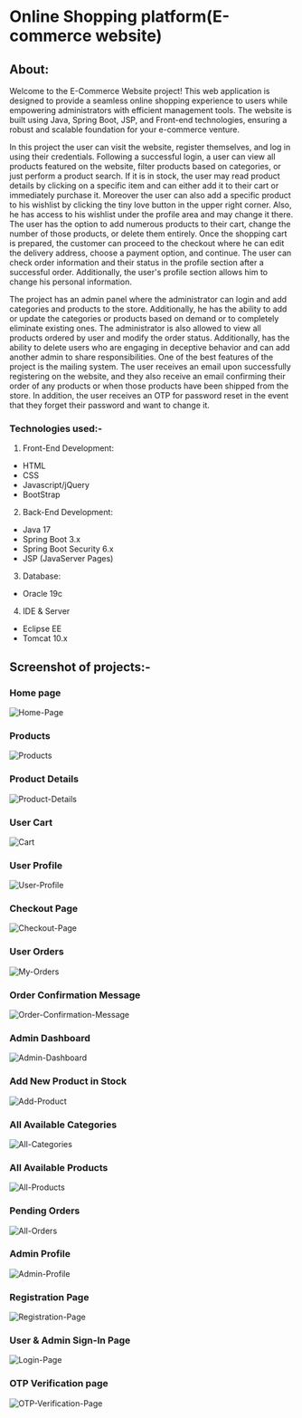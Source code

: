 # Online Shopping platform(E-commerce website)
## About:
Welcome to the E-Commerce Website project! This web application is designed to provide a seamless online shopping experience to users while empowering administrators with efficient management tools. The website is built using Java, Spring Boot, JSP, and Front-end technologies, ensuring a robust and scalable foundation for your e-commerce venture.
  
In this project the user can visit the website, register themselves, and log in using their credentials. Following a successful login, a user can view all products featured on the website, filter products based on categories, or just perform a product search. If it is in stock, the user may read product details by clicking on a specific item and can either add it to their cart or immediately purchase it. Moreover the user can also add a specific product to his wishlist by clicking the tiny love button in the upper right corner. Also, he has access to his wishlist under the profile area and may change it there. The user has the option to add numerous products to their cart, change the number of those products, or delete them entirely. Once the shopping cart is prepared, the customer can proceed to the checkout where he can edit the delivery address, choose a payment option, and continue. The user can check order information and their status in the profile section after a successful order. Additionally, the user's profile section allows him to change his personal information.

The project has an admin panel where the administrator can login and add categories and products to the store. Additionally, he has the ability to add or update the categories or products based on demand or to completely eliminate existing ones. The administrator is also allowed to view all products ordered by user and modify the order status. Additionally, has the ability to delete users who are engaging in deceptive behavior and can add another admin to share responsibilities.
One of the best features of the project is the mailing system. The user receives an email upon successfully registering on the website, and they also receive an email confirming their order of any products or when those products have been shipped from the store. In addition, the user receives an OTP for password reset in the event that they forget their password and want to change it.

### Technologies used:-
1. Front-End Development:
- HTML
- CSS
- Javascript/jQuery
- BootStrap

2. Back-End Development:
- Java 17
-	Spring Boot 3.x
-	Spring Boot Security 6.x
-	JSP (JavaServer Pages)

3. Database:
- Oracle 19c

4. IDE & Server
- Eclipse EE
- Tomcat 10.x

## Screenshot of projects:-
### Home page
![Home-Page](https://github.com/user-attachments/assets/4cce784c-3dda-47d6-8671-789722c41be0)

### Products
![Products](https://github.com/user-attachments/assets/ee92c862-c9ac-49f1-8ad7-8fa0c1bc6866)

### Product Details
![Product-Details](https://github.com/user-attachments/assets/c32590af-3c2b-4d5c-8796-a853a3e6cab2)

### User Cart
![Cart](https://github.com/user-attachments/assets/86ddb7bf-8239-4dd4-b22e-3576535d5e96)

### User Profile
![User-Profile](https://github.com/user-attachments/assets/cab9c59d-aca8-4a34-97ad-8cea8b6dffc4)

### Checkout Page
![Checkout-Page](https://github.com/user-attachments/assets/636ca518-8950-4068-b0cf-92f773a0a542)

### User Orders
![My-Orders](https://github.com/user-attachments/assets/fa0d50b1-7534-42b9-8d1c-b8dbd5b60bd1)

### Order Confirmation Message
![Order-Confirmation-Message](https://github.com/user-attachments/assets/bb09726d-63bc-4c19-9fde-50823a6ddb78)

### Admin Dashboard
![Admin-Dashboard](https://github.com/user-attachments/assets/a1367a28-c523-458b-a2de-a76da348a08f)

### Add New Product in Stock
![Add-Product](https://github.com/user-attachments/assets/cf316c6b-06d1-405f-bdc4-82c08d2bfc8a)

### All Available Categories
![All-Categories](https://github.com/user-attachments/assets/8aa302f9-3a52-4e73-b218-4061ac7433b8)

### All Available Products
![All-Products](https://github.com/user-attachments/assets/81df9f02-9b5c-4b9f-9bd4-862a281d0812)

### Pending Orders
![All-Orders](https://github.com/user-attachments/assets/e39cfacf-fccb-485b-a23d-5d6bfb9c05cb)

### Admin Profile
![Admin-Profile](https://github.com/user-attachments/assets/198dacb9-6f7e-4ed1-a86d-19c7810aa55a)

### Registration Page
![Registration-Page](https://github.com/user-attachments/assets/3eade69b-91a6-4e8b-ac87-0317c8cbfedc)

### User & Admin Sign-In Page
![Login-Page](https://github.com/user-attachments/assets/c748d69e-2b0b-447a-931f-c18b8c5e822f)

### OTP Verification page
![OTP-Verification-Page](https://github.com/user-attachments/assets/bde2dca6-6887-4c38-a2e5-a83c683458d3)













